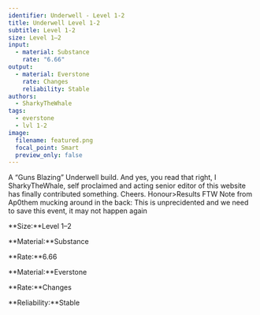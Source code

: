 ```yaml
---
identifier: Underwell - Level 1-2
title: Underwell Level 1-2
subtitle: Level 1-2
size: Level 1–2
input:
  - material: Substance
    rate: "6.66"
output:
  - material: Everstone
    rate: Changes
    reliability: Stable
authors:
  - SharkyTheWhale
tags:
  - everstone
  - lvl 1-2
image:
  filename: featured.png
  focal_point: Smart
  preview_only: false
---
```

A “Guns Blazing” Underwell build.  And yes, you read that right, I SharkyTheWhale, self proclaimed and acting senior editor of this website has finally contributed something. Cheers. Honour>Results FTW 
Note from Ap0them mucking around in the back: This is unprecidented and we need to save this event, it may not happen again

**Size:**Level 1–2

**Material:**Substance

**Rate:**6.66

**Material:**Everstone

**Rate:**Changes

**Reliability:**Stable